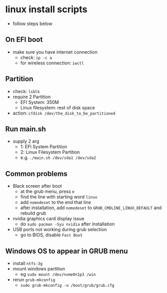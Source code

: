 # linux install scripts
- follow steps below

## On EFI boot
- make sure you have internet connection
  - check: `ip -c a`
  - for wireless connection: `iwctl`

## Partition
- check: `lsblk`
- require 2 Partition
  - EFI System: 350M
  - Linux filesystem: rest of disk space
- action: `cfdisk /dev/the_disk_to_be_partitioned`

## Run main.sh
- supply 2 arg
  - 1: EFI System Partition
  - 2: Linux Filesystem Partition
  - e.g. `./main.sh /dev/sda1 /dev/sda2`

## Common problems
- Black screen after boot
  - at the grub menu, press `e`
  - find the line with starting word `linux`
  - add `nomodeset` to the end that line
  - after installation, add `nomodeset` to `GRUB_CMDLINE_LINUX_DEFAULT` and rebuild grub
- nvidia graphics card display issue
  - do `sudo pacman -Syu nvidia` after installation
- USB ports not working during grub selection
  - go to BIOS, disable `Fast Boot`

## Windows OS to appear in GRUB menu
- install `ntfs-3g`
- mount windows partition
  - eg `sudo mount /dev/nvme0n1p3 /win`
- rerun `grub-mkconfig`
  - `sudo grub-mkconfig -o /boot/grub/grub.cfg`
